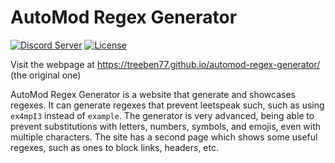 # AutoMod Regex Generator
[![Discord Server](https://img.shields.io/badge/dynamic/json?url=https%3A%2F%2Fdiscord.com%2Fapi%2Fv10%2Finvites%2F4CSc9E5uQy%3Fwith_counts%3Dtrue&query=%24.approximate_member_count&suffix=%20members&style=for-the-badge&logo=discord&logoColor=white&label=Discord%20Server&labelColor=%235865F2&color=%23353535)](https://discord.gg/4CSc9E5uQy)
[![License](https://img.shields.io/badge/License-MIT-353535?style=for-the-badge&labelColor=97ca00)](https://github.com/treeben77/automod-regex-generator/blob/main/LICENSE)

Visit the webpage at https://treeben77.github.io/automod-regex-generator/ (the original one)

AutoMod Regex Generator is a website that generate and showcases regexes. It can generate regexes that prevent leetspeak such, such as using `ex4mpI3` instead of `example`. The generator is very advanced, being able to prevent substitutions with letters, numbers, symbols, and emojis, even with multiple characters. The site has a second page which shows some useful regexes, such as ones to block links, headers, etc.
